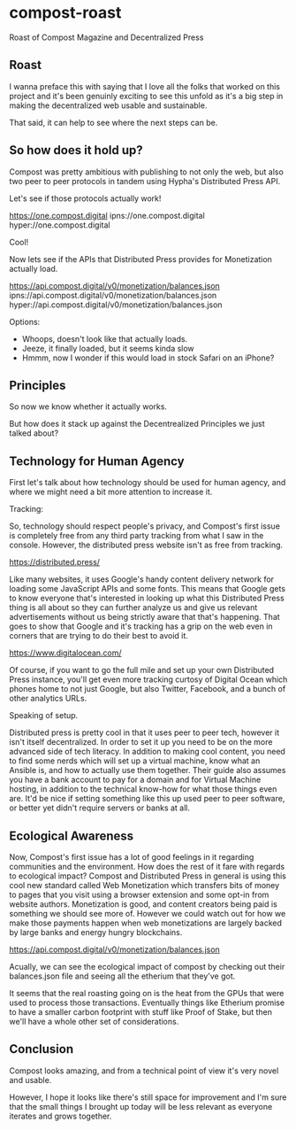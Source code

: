 # compost-roast
Roast of Compost Magazine and Decentralized Press

## Roast

I wanna preface this with saying that I love all the folks that worked on this project and it's been genuinly exciting to see this unfold as it's a big step in making the decentralized web usable and sustainable.

That said, it can help to see where the next steps can be.

## So how does it hold up?

Compost was pretty ambitious with publishing to not only the web, but also two peer to peer protocols in tandem using Hypha's Distributed Press API.

Let's see if those protocols actually work!

https://one.compost.digital
ipns://one.compost.digital
hyper://one.compost.digital

Cool!

Now lets see if the APIs that Distributed Press provides for Monetization actually load.

https://api.compost.digital/v0/monetization/balances.json
ipns://api.compost.digital/v0/monetization/balances.json
hyper://api.compost.digital/v0/monetization/balances.json

Options:
- Whoops, doesn't look like that actually loads.
- Jeeze, it finally loaded, but it seems kinda slow
- Hmmm, now I wonder if this would load in stock Safari on an iPhone?

## Principles

So now we know whether it actually works.

But how does it stack up against the Decentrealized Principles we just talked about?

## Technology for Human Agency

First let's talk about how technology should be used for human agency, and where we might need a bit more attention to increase it.

Tracking:

So, technology should respect people's privacy, and Compost's first issue is completely free from any third party tracking from what I saw in the console.
However, the distributed press website isn't as free from tracking.

https://distributed.press/

Like many websites, it uses Google's handy content delivery network for loading some JavaScript APIs and some fonts.
This means that Google gets to know everyone that's interested in looking up what this Distributed Press thing is all about so they can further analyze us and give us relevant advertisements without us being strictly aware that that's happening.
That goes to show that Google and it's tracking has a grip on the web even in corners that are trying to do their best to avoid it.

https://www.digitalocean.com/

Of course, if you want to go the full mile and set up your own Distributed Press instance, you'll get even more tracking curtosy of Digital Ocean which phones home to not just Google, but also Twitter, Facebook, and a bunch of other analytics URLs.

Speaking of setup.

Distributed press is pretty cool in that it uses peer to peer tech, however it isn't itself decentralized.
In order to set it up you need to be on the more advanced side of tech literacy.
In addition to making cool content, you need to find some nerds which will set up a virtual machine, know what an Ansible is, and how to actually use them together.
Their guide also assumes you have a bank account to pay for a domain and for Virtual Machine hosting, in addition to the technical know-how for what those things even are.
It'd be nice if setting something like this up used peer to peer software, or better yet didn't require servers or banks at all.

## Ecological Awareness

Now, Compost's first issue has a lot of good feelings in it regarding communities and the environment.
How does the rest of it fare with regards to ecological impact?
Compost and Distributed Press in general is using this cool new standard called Web Monetization which transfers bits of money to pages that you visit using a browser extension and some opt-in from website authors.
Monetization is good, and content creators being paid is something we should see more of.
However we could watch out for how we make those payments happen when web monetizations are largely backed by large banks and energy hungry blockchains.

https://api.compost.digital/v0/monetization/balances.json

Acually, we can see the ecological impact of compost by checking out their balances.json file and seeing all the etherium that they've got.

It seems that the real roasting going on is the heat from the GPUs that were used to process those transactions.
Eventually things like Etherium promise to have a smaller carbon footprint with stuff like Proof of Stake, but then we'll have a whole other set of considerations.

## Conclusion

Compost looks amazing, and from a technical point of view it's very novel and usable.

However, I hope it looks like there's still space for improvement and I'm sure that the small things I brought up today will be less relevant as everyone iterates and grows together.
